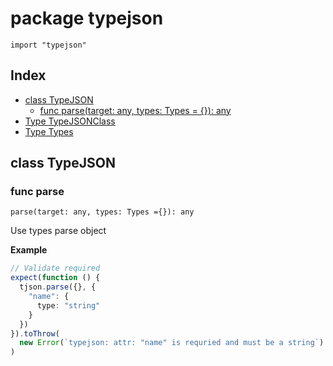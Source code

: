 # package typejson

`import "typejson"`

## Index

- [class TypeJSON]()
  - [func parse(target: any, types: Types = {}): any]()
- [Type TypeJSONClass]()
- [Type Types]()


## class TypeJSON

### func parse

`parse(target: any, types: Types ={}): any`

Use types parse object

**Example**

```ts
// Validate required
expect(function () {
  tjson.parse({}, {
    "name": {
      type: "string"
    }
  })
}).toThrow(
  new Error(`typejson: attr: "name" is requried and must be a string`)
)
```
